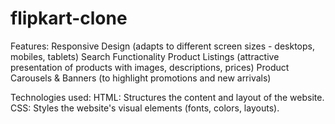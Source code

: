 # flipkart-clone
Features: Responsive Design (adapts to different screen sizes - desktops, mobiles, tablets)
Search Functionality
Product Listings (attractive presentation of products with images, descriptions, prices)
Product Carousels & Banners (to highlight promotions and new arrivals)

Technologies used: HTML: Structures the content and layout of the website.
CSS: Styles the website's visual elements (fonts, colors, layouts).
